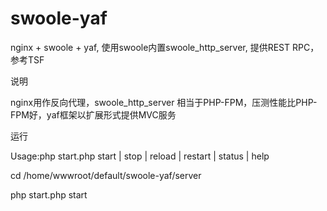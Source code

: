 # swoole-yaf
nginx + swoole + yaf, 使用swoole内置swoole_http_server, 提供REST RPC，参考TSF

说明

nginx用作反向代理，swoole_http_server 相当于PHP-FPM，压测性能比PHP-FPM好，yaf框架以扩展形式提供MVC服务

运行

Usage:php start.php start | stop | reload | restart | status | help


cd /home/wwwroot/default/swoole-yaf/server

php start.php start
